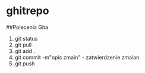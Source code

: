 # ghitrepo

##Polecenia Gita

1) git status
2) git pull
3) git add . 
4) git commit -m"opis zmain" - zatwierdzenie zmaian
5) git push
